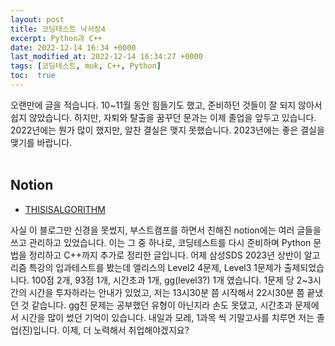 ```yaml
---
layout: post
title: 코딩테스트 낙서장4
excerpt: Python과 C++
date: 2022-12-14 16:34 +0000
last_modified_at: 2022-12-14 16:34:27 +0000
tags: [코딩테스트, muk, C++, Python]
toc:  true
---
```


오랜만에 글을 적습니다. 10~11월 동안 힘들기도 했고, 준비하던 것들이 잘 되지 않아서 쉽지 않았습니다. 하지만, 자퇴와 탈출을 꿈꾸던 문과는 이제 졸업을 앞두고 있습니다. 2022년에는 뭔가 많이 했지만, 알찬 결실은 맺지 못했습니다. 2023년에는 좋은 결실을 맺기를 바랍니다.<br><br>

## Notion

- [THISISALGORITHM](https://boom-dead-1ee.notion.site/THISISALGORITHM-55e58c0d2998452faa79486e0373f982)<br>

사실 이 블로그만 신경을 못썼지, 부스트캠프를 하면서 친해진 notion에는 여러 글들을 쓰고 관리하고 있었습니다. 이는 그 중 하나로, 코딩테스트를 다시 준비하며 Python 문법을 정리하고 C++까지 추가로 정리한 글입니다. 어제 삼성SDS 2023년 상반이 알고리즘 특강의 입과테스트를 봤는데 앨리스의 Level2 4문제, Level3 1문제가 출제되었습니다. 100점 2개, 93점 1개, 시간초과 1개, gg(level3?) 1개 였습니다. 1문제 당 2~3시간의 시간을 투자하라는 안내가 있었고, 저는 13시30분 쯤 시작해서 22시30분 쯤 끝냈던 것 같습니다. gg친 문제는 공부했던 유형이 아닌지라 손도 못댔고, 시간초과 문제에서 시간을 많이 썼던 기억이 있습니다. 내일과 모레, 1과목 씩 기말고사를 치루면 저는 졸업(진)입니다. 이제, 더 노력해서 취업해야겠지요?
